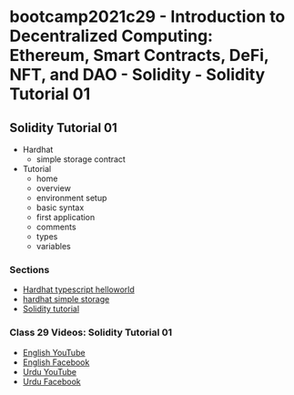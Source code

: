 # bootcamp2021c29 - Introduction to Decentralized Computing: Ethereum, Smart Contracts, DeFi, NFT, and DAO - Solidity - Solidity Tutorial 01

## Solidity Tutorial 01

- Hardhat
  - simple storage contract
- Tutorial
  - home
  - overview
  - environment setup
  - basic syntax
  - first application
  - comments
  - types
  - variables

### Sections

- [Hardhat typescript helloworld](./step01_hardhat_typescript_helloworld)
- [hardhat simple storage](./step02_hardhat_simple_storage)
- [Solidity tutorial](./step03_solidity_tutorial)

### Class 29 Videos: Solidity Tutorial 01

- [English YouTube](https://www.youtube.com/watch?v=NcZMDsjJ-OA&ab_channel=CertifiedUnicornDeveloper)
- [English Facebook](https://www.facebook.com/trouble.maker121/videos/448321510117377?_rdc=1&_rdr)
- [Urdu YouTube](https://www.youtube.com/watch?v=rfnAsGNH14E)
- [Urdu Facebook](https://www.facebook.com/Ai.SirQasim/videos/322455473108467?_rdc=1&_rdr)
